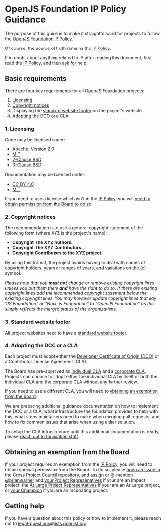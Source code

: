 # OpenJS Foundation IP Policy Guidance

The purpose of this guide is to make it straightforward for projects
to follow the [OpenJS Foundation IP Policy][IP Policy].

Of course, the source of truth remains the [IP Policy][].

If in doubt about anything related to IP after reading this document,
first read the [IP Policy][], and then [ask for help](#getting-help).

## Basic requirements

There are four key requirements for all OpenJS Foundation projects:

1. [Licensing](#1-licensing)
2. [Copyright notices](#2-copyright-notices)
3. Displaying the [standard website footer](#3-standard-website-footer) on the project's website
4. [Adopting the DCO or a CLA](#4-adopting-the-dco-or-a-cla)

### 1. Licensing

Code may be licensed under:
  * [Apache, Version 2.0](http://www.apache.org/licenses/LICENSE-2.0)
  * [MIT](https://opensource.org/licenses/MIT)
  * [2-Clause BSD](https://opensource.org/licenses/BSD-2-Clause)
  * [3-Clause BSD](https://opensource.org/licenses/BSD-3-Clause)

Documentation may be licensed under:
  * [CC BY 4.0](http://creativecommons.org/licenses/by/4.0/)
  * [MIT](https://opensource.org/licenses/MIT)

If you need to use a license which isn't in the [IP Policy][], you will
[need to obtain permission from the Board to do so](#obtaining-an-exemption-from-the-board).

### 2. Copyright notices

The recommendation is to use a general copyright statement
of the following form (where XYZ is the project's name):

- **Copyright The XYZ Authors.**
- **Copyright The XYZ Contributors.**
- **Copyright Contributors to the XYZ project.**

By using this format, the project avoids having to deal with
names of copyright holders, years or ranges of years,
and variations on the (c) symbol.

_Please note that you **must not** change or remove existing copyright lines
unless you put them there **and** have the right to do so.
If there are existing copyright lines
add the recommended copyright statement below the existing copyright lines.
You may however update copyright lines that say
"JS Foundation" or "Node.js Foundation" to "OpenJS Foundation"
as this simply reflects the merged status of the organizations._

### 3. Standard website footer

All project websites need to have a [standard website footer][].

### 4. Adopting the DCO or a CLA

Each project must adopt either the [Developer Certificate of Origin (DCO)][DCO]
or a Contributor License Agreement (CLA).

The Board has pre-approved an [individual CLA][ICLA]
and a [corporate CLA][CCLA].
Projects can choose to adopt either the individual CLA by itself or
both the individual CLA and the corporate CLA without any further review.

If you need to use a different CLA, you will need to
[obtaining an exemption from the board](#obtaining-an-exemption-from-the-board).

We are preparing additional guidance documentation on how to implement the DCO or a CLA,
what infrastructure the foundation provides to help with this,
what steps maintainers need to make when merging pull requests,
and how to fix common issues that arise when using either solution.

To setup the CLA infrastructure until this additional documentation is ready,
please [reach out to foundation staff](#getting-help).

## Obtaining an exemption from the Board

If your project requires an exemption from the [IP Policy][],
you will need to obtain special permission from the Board.
To do so, please [open an issue in the Cross Project Council repository](https://github.com/openjs-foundation/cross-project-council/issues/new?title=Board%20exemption%20request%20for),
and assign or @-mention [@brianwarner](https://github.com/brianwarner) and 
[your Project Represenatives](https://github.com/openjs-foundation/cross-project-council#impact-project-representatives) if your are an Impact project,
the [At Large Project Representatives](https://github.com/openjs-foundation/cross-project-council#growth--at-large-project-representatives) if your are an At Large project,
or [your Champion](https://github.com/openjs-foundation/cross-project-council/blob/master/PROJECT_PROGRESSION.md#application-champion) if you are an Incubating project.

## Getting help

If you have a question about this policy or how to implement it, please reach out to [legal-questions@lists.openjsf.org](mailto:legal-questions@lists.openjsf.org).

[IP Policy]: https://ip-policy.openjsf.org
[DCO]: https://developercertificate.org
[ICLA]: https://individual-cla.openjsf.org
[CCLA]: https://corporate-cla.openjsf.org
[standard website footer]: https://github.com/openjs-foundation/artwork#copyright-notices-for-project-website-footers
